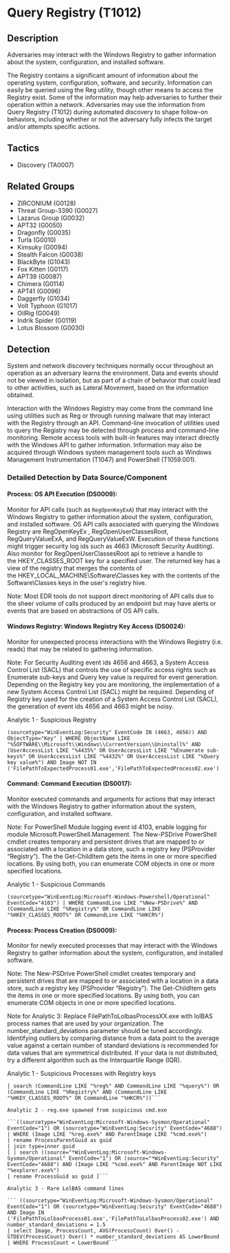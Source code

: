 # Query Registry (T1012)

## Description
Adversaries may interact with the Windows Registry to gather information about the system, configuration, and installed software.

The Registry contains a significant amount of information about the operating system, configuration, software, and security. Information can easily be queried using the Reg utility, though other means to access the Registry exist. Some of the information may help adversaries to further their operation within a network. Adversaries may use the information from Query Registry (T1012) during automated discovery to shape follow-on behaviors, including whether or not the adversary fully infects the target and/or attempts specific actions.

## Tactics
- Discovery (TA0007)

## Related Groups
- ZIRCONIUM (G0128)
- Threat Group-3390 (G0027)
- Lazarus Group (G0032)
- APT32 (G0050)
- Dragonfly (G0035)
- Turla (G0010)
- Kimsuky (G0094)
- Stealth Falcon (G0038)
- BlackByte (G1043)
- Fox Kitten (G0117)
- APT39 (G0087)
- Chimera (G0114)
- APT41 (G0096)
- Daggerfly (G1034)
- Volt Typhoon (G1017)
- OilRig (G0049)
- Indrik Spider (G0119)
- Lotus Blossom (G0030)

## Detection
System and network discovery techniques normally occur throughout an operation as an adversary learns the environment. Data and events should not be viewed in isolation, but as part of a chain of behavior that could lead to other activities, such as Lateral Movement, based on the information obtained.

Interaction with the Windows Registry may come from the command line using utilities such as Reg or through running malware that may interact with the Registry through an API. Command-line invocation of utilities used to query the Registry may be detected through process and command-line monitoring. Remote access tools with built-in features may interact directly with the Windows API to gather information. Information may also be acquired through Windows system management tools such as Windows Management Instrumentation (T1047) and PowerShell (T1059.001).

### Detailed Detection by Data Source/Component
#### Process: OS API Execution (DS0009): 
Monitor for API calls (such as ```RegOpenKeyExA```) that may interact with the Windows Registry to gather information about the system, configuration, and installed software. OS API calls associated with querying the Windows Registry are RegOpenKeyEx , RegOpenUserClassesRoot, RegQueryValueExA, and RegQueryValueExW. Execution of these functions might trigger security log ids such as 4663 (Microsoft Security Auditing). Also monitor for RegOpenUserClassesRoot api to retrieve a handle to the HKEY_CLASSES_ROOT key for a specified user. The returned key has a view of the registry that merges the contents of the HKEY_LOCAL_MACHINE\Software\Classes key with the contents of the Software\Classes keys in the user's registry hive.

Note: Most EDR tools do not support direct monitoring of API calls due to the sheer volume of calls produced by an endpoint but may have alerts or events that are based on abstractions of OS API calls.

#### Windows Registry: Windows Registry Key Access (DS0024): 
Monitor for unexpected process interactions with the Windows Registry (i.e. reads) that may be related to gathering information.

Note: For Security Auditing event ids 4656 and 4663, a System Access Control List (SACL) that controls the use of specific access rights such as Enumerate sub-keys and Query key value is required for event generation. Depending on the Registry key you are monitoring, the implementation of a new System Access Control List (SACL) might be required. Depending of Registry key used for the creation of a System Access Control List (SACL), the generation of event ids 4656 and 4663 might be noisy.

Analytic 1 - Suspicious Registry

```(sourcetype="WinEventLog:Security" EventCode IN (4663, 4656)) AND ObjectType="Key" | WHERE ObjectName LIKE "%SOFTWARE\\Microsoft\\Windows\\CurrentVersion\\Uninstall%" AND (UserAccessList LIKE "%4435%" OR UserAccessList LIKE "%Enumerate sub-keys%" OR UserAccessList LIKE "%4432%" OR UserAccessList LIKE "%Query key value%") AND Image NOT IN ('FilePathToExpectedProcess01.exe','FilePathToExpectedProcess02.exe')```

#### Command: Command Execution (DS0017): 
Monitor executed commands and arguments for actions that may interact with the Windows Registry to gather information about the system, configuration, and installed software.

Note: For PowerShell Module logging event id 4103, enable logging for module Microsoft.PowerShell.Management. The New-PSDrive PowerShell cmdlet creates temporary and persistent drives that are mapped to or associated with a location in a data store, such a registry key (PSProvider “Registry”). The the Get-ChildItem gets the items in one or more specified locations. By using both, you can enumerate COM objects in one or more specified locations.

Analytic 1 - Suspicious Commands

```(sourcetype="WinEventLog:Microsoft-Windows-Powershell/Operational" EventCode="4103") | WHERE CommandLine LIKE "%New-PSDrive%" AND (CommandLine LIKE "%Registry%" OR CommandLine LIKE "%HKEY_CLASSES_ROOT%" OR CommandLine LIKE "%HKCR%")```

#### Process: Process Creation (DS0009): 
Monitor for newly executed processes that may interact with the Windows Registry to gather information about the system, configuration, and installed software.

Note: The New-PSDrive PowerShell cmdlet creates temporary and persistent drives that are mapped to or associated with a location in a data store, such a registry key (PSProvider “Registry”). The Get-ChildItem gets the items in one or more specified locations. By using both, you can enumerate COM objects in one or more specified locations.

Note for Analytic 3: Replace FilePathToLolbasProcessXX.exe with lolBAS process names that are used by your organization. The number_standard_deviations parameter should be tuned accordingly. Identifying outliers by comparing distance from a data point to the average value against a certain number of standard deviations is recommended for data values that are symmetrical distributed. If your data is not distributed, try a different algorithm such as the Interquartile Range (IQR).

Analytic 1 - Suspicious Processes with Registry keys

```(sourcetype="WinEventLog:Microsoft-Windows-Sysmon/Operational" EventCode="1") OR (sourcetype="WinEventLog:Security" EventCode="4688") 
| search (CommandLine LIKE "%reg%" AND CommandLine LIKE "%query%") OR (CommandLine LIKE "%Registry%" AND (CommandLine LIKE "%HKEY_CLASSES_ROOT%" OR CommandLine "%HKCR%"))```
    
Analytic 2 - reg.exe spawned from suspicious cmd.exe

```((sourcetype="WinEventLog:Microsoft-Windows-Sysmon/Operational" EventCode="1") OR (sourcetype="WinEventLog:Security" EventCode="4688") 
| WHERE (Image LIKE "%reg.exe%" AND ParentImage LIKE "%cmd.exe%")
| rename ProcessParentGuid as guid
| join type=inner guid
[ | search ((source="*WinEventLog:Microsoft-Windows-Sysmon/Operational" EventCode="1") OR (source="*WinEventLog:Security" EventCode="4688") AND (Image LIKE "%cmd.exe%" AND ParentImage NOT LIKE "%explorer.exe%")
| rename ProcessGuid as guid ]```

Analytic 3 - Rare LolBAS command lines

``` ((sourcetype="WinEventLog:Microsoft-Windows-Sysmon/Operational" EventCode="1") OR (sourcetype="WinEventLog:Security" EventCode="4688") AND Image IN ('FilePathToLolbasProcess01.exe','FilePathToLolbasProcess02.exe') AND number_standard_deviations = 1.5
| select Image, ProcessCount, AVG(ProcessCount) Over() - STDEV(ProcessCount) Over() * number_standard_deviations AS LowerBound 
| WHERE ProcessCount < LowerBound```


